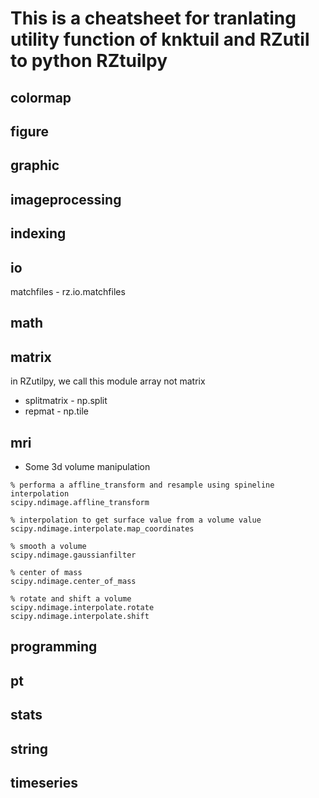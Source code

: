 # This is a cheatsheet for tranlating utility function of knktuil and RZutil to python RZtuilpy


## colormap

## figure

## graphic

## imageprocessing

## indexing

## io
matchfiles - rz.io.matchfiles
## math
## matrix
in RZutilpy, we call this module array not matrix

* splitmatrix - np.split
* repmat - np.tile
## mri

* Some 3d volume manipulation

```
% performa a affline_transform and resample using spineline interpolation 
scipy.ndimage.affline_transform

% interpolation to get surface value from a volume value
scipy.ndimage.interpolate.map_coordinates

% smooth a volume
scipy.ndimage.gaussianfilter

% center of mass
scipy.ndimage.center_of_mass

% rotate and shift a volume
scipy.ndimage.interpolate.rotate
scipy.ndimage.interpolate.shift

```

## programming

## pt

## stats

## string
## timeseries 